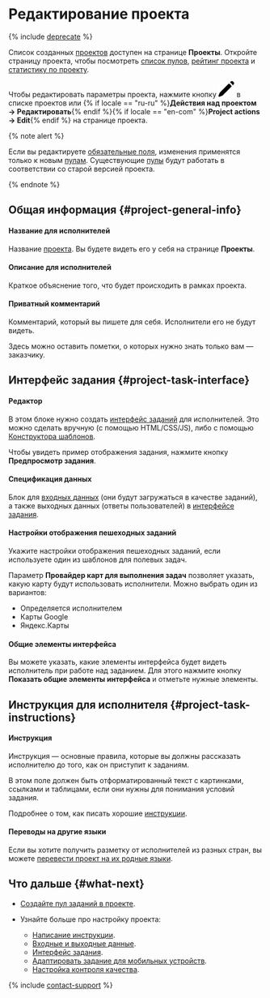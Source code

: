 # Редактирование проекта

{% include [deprecate](../../_includes/deprecate.md) %}

Список созданных [проектов](../../glossary.md#project) доступен на странице **Проекты**. Откройте страницу проекта, чтобы посмотреть [список пулов](pool-main.md), [рейтинг проекта](project_rating_stat.md) и [статистику по проекту](project-statistic.md).

Чтобы редактировать параметры проекта, нажмите кнопку ![](../_images/location-job/project/edit-project.svg) в списке проектов или {% if locale == "ru-ru" %}**Действия над проектом → Редактировать**{% endif %}{% if locale == "en-com" %}**Project actions → Edit**{% endif %} на странице проекта.

{% note alert %}

Если вы редактируете [обязательные поля](incoming.md#required), изменения применятся только к новым [пулам](pool-main.md). Существующие [пулы](../../glossary.md#pool) будут работать в соответствии со старой версией проекта.

{% endnote %}

## Общая информация {#project-general-info}

#### Название для исполнителей

Название [проекта](../../glossary.md#project). Вы будете видеть его у себя на странице **Проекты**.

#### Описание для исполнителей

Краткое объяснение того, что будет происходить в рамках проекта.

#### Приватный комментарий

Комментарий, который вы пишете для себя. Исполнители его не будут видеть.

Здесь можно оставить пометки, о которых нужно знать только вам — заказчику.

## Интерфейс задания {#project-task-interface}

#### Редактор

В этом блоке нужно создать [интерфейс заданий](../../glossary.md#task-interface) для исполнителей. Это можно сделать вручную (с помощью HTML/CSS/JS), либо с помощью [Конструктора шаблонов](../../template-builder/index.md).

Чтобы увидеть пример отображения задания, нажмите кнопку **Предпросмотр задания**.

#### Спецификация данных

Блок для [входных данных](incoming.md) (они будут загружаться в качестве заданий), а также выходных данных (ответы пользователей) в [интерфейсе задания](spec.md).

#### Настройки отображения пешеходных заданий

Укажите настройки отображения пешеходных заданий, если используете один из шаблонов для полевых задач.

Параметр **Провайдер карт для выполнения задач** позволяет указать, какую карту будут использовать исполнители. Можно выбрать один из вариантов:

- Определяется исполнителем
- Карты Google
- Яндекс.Карты

#### Общие элементы интерфейса

Вы можете указать, какие элементы интерфейса будет видеть исполнитель при работе над заданием. Для этого нажмите кнопку **Показать общие элементы интерфейса** и отметьте нужные элементы.

## Инструкция для исполнителя {#project-task-instructions}

#### Инструкция

Инструкция — основные правила, которые вы должны рассказать исполнителю до того, как он приступит к заданиям.

В этом поле должен быть отформатированный текст с картинками, ссылками и таблицами, если они нужны для понимания условий задания.

Подробнее о том, как писать хорошие [инструкции](instruction.md).

#### Переводы на другие языки

Если вы хотите получить разметку от исполнителей из разных стран, вы можете [перевести проект на их родные языки](project-languages.md).

## Что дальше {#what-next}

- [Создайте пул заданий в проекте](pool-main.md).
- Узнайте больше про настройку проекта:

    - [Написание инструкции](instruction.md).
    - [Входные и выходные данные](incoming.md).
    - [Интерфейс задания](spec.md).
    - [Адаптировать задание для мобильных устройств](mobile.md).
    - [Настройка контроля качества](project-qa.md).

{% include [contact-support](../_includes/contact-support-help.md) %}